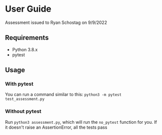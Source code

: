 # User Guide
Assessment issued to Ryan Schostag on 9/9/2022

## Requirements
- Python 3.8.x
- pytest

## Usage
### With pytest
You can run a command similar to this: `python3 -m pytest test_assessment.py`

### Without pytest
Run `python3 assessment.py`, which will run the `no_pytest` function for you. If it doesn't raise an AssertionError, 
all the tests pass
